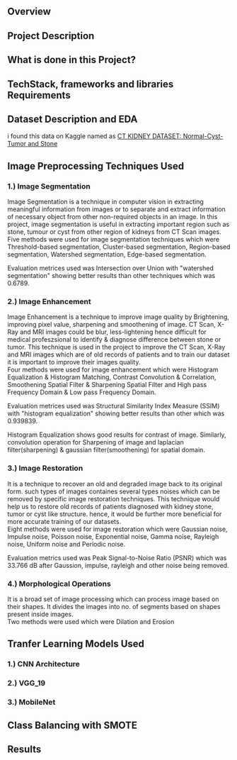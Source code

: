## Overview

## Project Description

## What is done in this Project?

## TechStack, frameworks and libraries Requirements

## Dataset Description and EDA
i found this data on Kaggle named as [CT KIDNEY DATASET: Normal-Cyst-Tumor and Stone](https://www.kaggle.com/datasets/nazmul0087/ct-kidney-dataset-normal-cyst-tumor-and-stone)

## Image Preprocessing Techniques Used

### 1.) Image Segmentation
Image Segmentation is a technique in computer vision in extracting meaningful information from images or to separate and extract information of necessary object from other non-required objects in an image. In this project, image segmentation is useful in extracting important region such as stone, tumour or cyst from other region of kidneys from CT Scan images.
<br>Five methods were used for image segmentation techniques which were Threshold-based segmentation, Cluster-based segmentation, Region-based segmentation, Watershed segmentation, Edge-based segmentation.

Evaluation metrices used was Intersection over Union with "watershed segmentation" showing better results than other techniques which was 0.6789.

### 2.) Image Enhancement
Image Enhancement is a technique to improve image quality by Brightening, improving pixel value, sharpening and smoothening of image. CT Scan, X-Ray and MRI images could be blur, less-lightening hence difficult for medical profeszsional to identify & diagnose difference between stone or tumor. This technique is used in the project to improve the CT Scan, X-Ray and MRI images which are of old records of patients and to train our dataset it is important to improve their images quality.<br>
Four methods were used for image enhancement which were Histogram Equalization & Histogram Matching, Contrast Convolution & Correlation, Smoothening Spatial Filter & Sharpening Spatial Filter and High pass Frequency Domain & Low pass Frequency Domain.

Evaluation metrices used was Structural Similarity Index Measure (SSIM) with "histogram equalization" showing better results than other which was 0.939839.

Histogram Equalization shows good results for contrast of image. Similarly, convolution operation for Sharpening of image and laplacian filter(sharpening) & gaussian filter(smoothening) for spatial domain.

### 3.) Image Restoration
It is a technique to recover an old and degraded image back to its original form. such types of images containes several types noises which can be removed by specific image restoration techniques. This technique would help us to restore old records of patients diagnosed with kidney stone, tumor or cyst like structure. hence, it would be further more beneficial for more accurate training of our datasets.<br>
Eight methods were used for image restoration which were Gaussian noise, Impulse noise, Poisson noise, Exponential noise, Gamma noise, Rayleigh noise, Uniform noise and Periodic noise.

Evaluation metrics used was Peak Signal-to-Noise Ratio (PSNR) which was 33.766 dB after Gaussion, impulse, rayleigh and other noise being removed.

### 4.) Morphological Operations 
It is a broad set of image processing which can process image based on their shapes. It divides the images into no. of segments based on shapes present inside images.<br>
Two methods were used which were Dilation and Erosion
## Tranfer Learning Models Used

### 1.) CNN Architecture

### 2.) VGG_19

### 3.) MobileNet

## Class Balancing with SMOTE
## Results 
